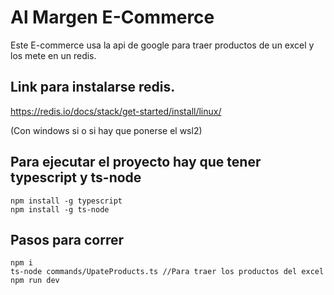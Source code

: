 # Al Margen E-Commerce

Este E-commerce usa la api de google para traer productos de un excel y los mete en un redis.

## Link para instalarse redis.

https://redis.io/docs/stack/get-started/install/linux/

(Con windows si o si hay que ponerse el wsl2)

## Para ejecutar el proyecto hay que tener typescript y ts-node

```
npm install -g typescript
npm install -g ts-node
```

## Pasos para correr

```
npm i
ts-node commands/UpateProducts.ts //Para traer los productos del excel
npm run dev
```
